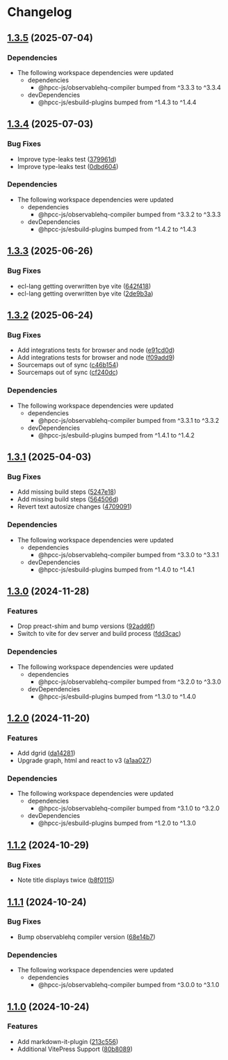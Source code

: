 # Changelog

## [1.3.5](https://github.com/hpcc-systems/Visualization/compare/markdown-it-plugins-v1.3.4...markdown-it-plugins-v1.3.5) (2025-07-04)


### Dependencies

* The following workspace dependencies were updated
  * dependencies
    * @hpcc-js/observablehq-compiler bumped from ^3.3.3 to ^3.3.4
  * devDependencies
    * @hpcc-js/esbuild-plugins bumped from ^1.4.3 to ^1.4.4

## [1.3.4](https://github.com/hpcc-systems/Visualization/compare/markdown-it-plugins-v1.3.3...markdown-it-plugins-v1.3.4) (2025-07-03)


### Bug Fixes

* Improve type-leaks test ([379961d](https://github.com/hpcc-systems/Visualization/commit/379961dedff41a4546003da34936380664acfc84))
* Improve type-leaks test ([0dbd604](https://github.com/hpcc-systems/Visualization/commit/0dbd604b181056fe93af069377a8ceb0c1391543))


### Dependencies

* The following workspace dependencies were updated
  * dependencies
    * @hpcc-js/observablehq-compiler bumped from ^3.3.2 to ^3.3.3
  * devDependencies
    * @hpcc-js/esbuild-plugins bumped from ^1.4.2 to ^1.4.3

## [1.3.3](https://github.com/hpcc-systems/Visualization/compare/markdown-it-plugins-v1.3.2...markdown-it-plugins-v1.3.3) (2025-06-26)


### Bug Fixes

* ecl-lang getting overwritten bye vite ([642f418](https://github.com/hpcc-systems/Visualization/commit/642f4183ceab31ec2ba892e30b65f93c51de649e))
* ecl-lang getting overwritten bye vite ([2de9b3a](https://github.com/hpcc-systems/Visualization/commit/2de9b3a97638d6075485b4881e834bc7d7440f57))

## [1.3.2](https://github.com/hpcc-systems/Visualization/compare/markdown-it-plugins-v1.3.1...markdown-it-plugins-v1.3.2) (2025-06-24)


### Bug Fixes

* Add integrations tests for browser and node ([e91cd0d](https://github.com/hpcc-systems/Visualization/commit/e91cd0d2dc324dc7b18c92d1b1593a69ccd5500b))
* Add integrations tests for browser and node ([f09add9](https://github.com/hpcc-systems/Visualization/commit/f09add9af78fed56ba2aa1382574ded0750ea4ba))
* Sourcemaps out of sync ([c46b154](https://github.com/hpcc-systems/Visualization/commit/c46b1546855ee4a45bc299203dea430e84912d40))
* Sourcemaps out of sync ([cf240dc](https://github.com/hpcc-systems/Visualization/commit/cf240dc9c56be036877598635af411bccf1938b9))


### Dependencies

* The following workspace dependencies were updated
  * dependencies
    * @hpcc-js/observablehq-compiler bumped from ^3.3.1 to ^3.3.2
  * devDependencies
    * @hpcc-js/esbuild-plugins bumped from ^1.4.1 to ^1.4.2

## [1.3.1](https://github.com/hpcc-systems/Visualization/compare/markdown-it-plugins-v1.3.0...markdown-it-plugins-v1.3.1) (2025-04-03)


### Bug Fixes

* Add missing build steps ([5247e18](https://github.com/hpcc-systems/Visualization/commit/5247e18efa7ac44d95f10f1a3ee251d1c01b8564))
* Add missing build steps ([564506d](https://github.com/hpcc-systems/Visualization/commit/564506d94d4538b8bf57d4e27919efff6ea357a4))
* Revert text autosize changes ([4709091](https://github.com/hpcc-systems/Visualization/commit/47090910e3957381fadbe069a3087314643841b3))


### Dependencies

* The following workspace dependencies were updated
  * dependencies
    * @hpcc-js/observablehq-compiler bumped from ^3.3.0 to ^3.3.1
  * devDependencies
    * @hpcc-js/esbuild-plugins bumped from ^1.4.0 to ^1.4.1

## [1.3.0](https://github.com/hpcc-systems/Visualization/compare/markdown-it-plugins-v1.2.0...markdown-it-plugins-v1.3.0) (2024-11-28)


### Features

* Drop preact-shim and bump versions ([92add6f](https://github.com/hpcc-systems/Visualization/commit/92add6fffd2bbc932c134a30651577722697e14b))
* Switch to vite for dev server and build process ([fdd3cac](https://github.com/hpcc-systems/Visualization/commit/fdd3cacd13aed0b2527b9d32c37a1ac7d74c6f66))


### Dependencies

* The following workspace dependencies were updated
  * dependencies
    * @hpcc-js/observablehq-compiler bumped from ^3.2.0 to ^3.3.0
  * devDependencies
    * @hpcc-js/esbuild-plugins bumped from ^1.3.0 to ^1.4.0

## [1.2.0](https://github.com/hpcc-systems/Visualization/compare/markdown-it-plugins-v1.1.2...markdown-it-plugins-v1.2.0) (2024-11-20)


### Features

* Add dgrid ([da14281](https://github.com/hpcc-systems/Visualization/commit/da14281ee8c91d6440734f6cf3cb1bfb6118a415))
* Upgrade graph, html and react to v3 ([a1aa027](https://github.com/hpcc-systems/Visualization/commit/a1aa02785ed97c4ee18b3a83ab341f0423956b7c))


### Dependencies

* The following workspace dependencies were updated
  * dependencies
    * @hpcc-js/observablehq-compiler bumped from ^3.1.0 to ^3.2.0
  * devDependencies
    * @hpcc-js/esbuild-plugins bumped from ^1.2.0 to ^1.3.0

## [1.1.2](https://github.com/hpcc-systems/Visualization/compare/markdown-it-plugins-v1.1.1...markdown-it-plugins-v1.1.2) (2024-10-29)


### Bug Fixes

* Note title displays twice ([b8f0115](https://github.com/hpcc-systems/Visualization/commit/b8f011594b054c020aef6e0edfdb929085496e33))

## [1.1.1](https://github.com/hpcc-systems/Visualization/compare/markdown-it-plugins-v1.1.0...markdown-it-plugins-v1.1.1) (2024-10-24)


### Bug Fixes

* Bump observablehq compiler version ([68e14b7](https://github.com/hpcc-systems/Visualization/commit/68e14b7f5a4514c69ec623bdcacad275c9c87f59))


### Dependencies

* The following workspace dependencies were updated
  * dependencies
    * @hpcc-js/observablehq-compiler bumped from ^3.0.0 to ^3.1.0

## [1.1.0](https://github.com/hpcc-systems/Visualization/compare/markdown-it-plugins-v1.0.0...markdown-it-plugins-v1.1.0) (2024-10-24)


### Features

* Add markdown-it-plugin ([213c556](https://github.com/hpcc-systems/Visualization/commit/213c556659b25e95ce4041a55379451b1fbf1328))
* Additional VitePress Support ([80b8089](https://github.com/hpcc-systems/Visualization/commit/80b8089e96f1841c52f05e10c6a1c880b739a521))
